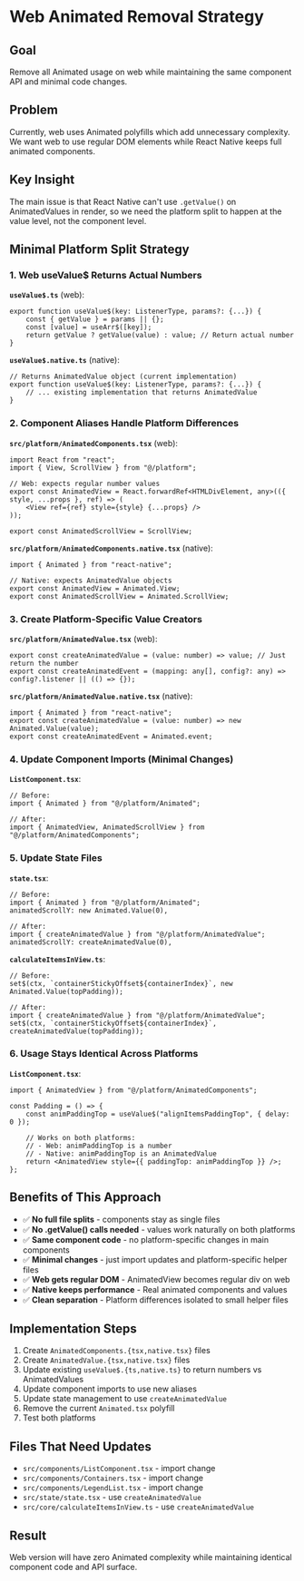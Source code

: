 # Web Animated Removal Strategy

## Goal
Remove all Animated usage on web while maintaining the same component API and minimal code changes.

## Problem
Currently, web uses Animated polyfills which add unnecessary complexity. We want web to use regular DOM elements while React Native keeps full animated components.

## Key Insight
The main issue is that React Native can't use `.getValue()` on AnimatedValues in render, so we need the platform split to happen at the value level, not the component level.

## Minimal Platform Split Strategy

### 1. Web useValue$ Returns Actual Numbers

**`useValue$.ts`** (web):
```tsx
export function useValue$(key: ListenerType, params?: {...}) {
    const { getValue } = params || {};
    const [value] = useArr$([key]);
    return getValue ? getValue(value) : value; // Return actual number
}
```

**`useValue$.native.ts`** (native):
```tsx
// Returns AnimatedValue object (current implementation)
export function useValue$(key: ListenerType, params?: {...}) {
    // ... existing implementation that returns AnimatedValue
}
```

### 2. Component Aliases Handle Platform Differences

**`src/platform/AnimatedComponents.tsx`** (web):
```tsx
import React from "react";
import { View, ScrollView } from "@/platform";

// Web: expects regular number values
export const AnimatedView = React.forwardRef<HTMLDivElement, any>(({ style, ...props }, ref) => (
    <View ref={ref} style={style} {...props} />
));

export const AnimatedScrollView = ScrollView;
```

**`src/platform/AnimatedComponents.native.tsx`** (native):
```tsx
import { Animated } from "react-native";

// Native: expects AnimatedValue objects
export const AnimatedView = Animated.View;
export const AnimatedScrollView = Animated.ScrollView;
```

### 3. Create Platform-Specific Value Creators

**`src/platform/AnimatedValue.tsx`** (web):
```tsx
export const createAnimatedValue = (value: number) => value; // Just return the number
export const createAnimatedEvent = (mapping: any[], config?: any) => config?.listener || (() => {});
```

**`src/platform/AnimatedValue.native.tsx`** (native):
```tsx
import { Animated } from "react-native";
export const createAnimatedValue = (value: number) => new Animated.Value(value);
export const createAnimatedEvent = Animated.event;
```

### 4. Update Component Imports (Minimal Changes)

**`ListComponent.tsx`**:
```tsx
// Before:
import { Animated } from "@/platform/Animated";

// After:
import { AnimatedView, AnimatedScrollView } from "@/platform/AnimatedComponents";
```

### 5. Update State Files

**`state.tsx`**:
```tsx
// Before:
import { Animated } from "@/platform/Animated";
animatedScrollY: new Animated.Value(0),

// After:
import { createAnimatedValue } from "@/platform/AnimatedValue";
animatedScrollY: createAnimatedValue(0),
```

**`calculateItemsInView.ts`**:
```tsx
// Before:
set$(ctx, `containerStickyOffset${containerIndex}`, new Animated.Value(topPadding));

// After:
import { createAnimatedValue } from "@/platform/AnimatedValue";
set$(ctx, `containerStickyOffset${containerIndex}`, createAnimatedValue(topPadding));
```

### 6. Usage Stays Identical Across Platforms

**`ListComponent.tsx`**:
```tsx
import { AnimatedView } from "@/platform/AnimatedComponents";

const Padding = () => {
    const animPaddingTop = useValue$("alignItemsPaddingTop", { delay: 0 });

    // Works on both platforms:
    // - Web: animPaddingTop is a number
    // - Native: animPaddingTop is an AnimatedValue
    return <AnimatedView style={{ paddingTop: animPaddingTop }} />;
};
```

## Benefits of This Approach

- ✅ **No full file splits** - components stay as single files
- ✅ **No .getValue() calls needed** - values work naturally on both platforms
- ✅ **Same component code** - no platform-specific changes in main components
- ✅ **Minimal changes** - just import updates and platform-specific helper files
- ✅ **Web gets regular DOM** - AnimatedView becomes regular div on web
- ✅ **Native keeps performance** - Real animated components and values
- ✅ **Clean separation** - Platform differences isolated to small helper files

## Implementation Steps

1. Create `AnimatedComponents.{tsx,native.tsx}` files
2. Create `AnimatedValue.{tsx,native.tsx}` files
3. Update existing `useValue$.{ts,native.ts}` to return numbers vs AnimatedValues
4. Update component imports to use new aliases
5. Update state management to use `createAnimatedValue`
6. Remove the current `Animated.tsx` polyfill
7. Test both platforms

## Files That Need Updates

- `src/components/ListComponent.tsx` - import change
- `src/components/Containers.tsx` - import change
- `src/components/LegendList.tsx` - import change
- `src/state/state.tsx` - use `createAnimatedValue`
- `src/core/calculateItemsInView.ts` - use `createAnimatedValue`

## Result

Web version will have zero Animated complexity while maintaining identical component code and API surface.